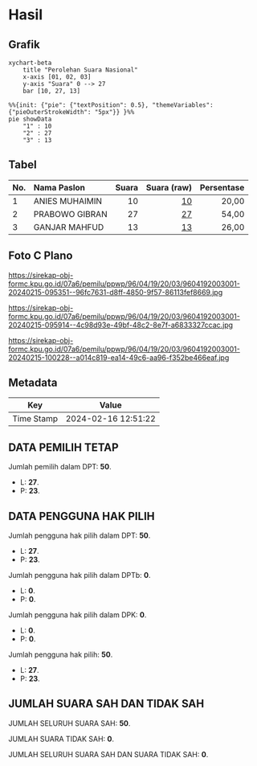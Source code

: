 # Hasil

## Grafik

```mermaid
xychart-beta
    title "Perolehan Suara Nasional"
    x-axis [01, 02, 03]
    y-axis "Suara" 0 --> 27
    bar [10, 27, 13]
```

```mermaid
%%{init: {"pie": {"textPosition": 0.5}, "themeVariables": {"pieOuterStrokeWidth": "5px"}} }%%
pie showData
    "1" : 10
    "2" : 27
    "3" : 13
```

## Tabel

| No. | Nama Paslon    | Suara | Suara (raw) | Persentase |
|:--- |:-------------- | -----:| -----------:| ----------:|
| 1   | ANIES MUHAIMIN | 10    | [10][p-1]   | 20,00      |
| 2   | PRABOWO GIBRAN | 27    | [27][p-2]   | 54,00      |
| 3   | GANJAR MAHFUD  | 13    | [13][p-3]   | 26,00      |


[p-1]: https://github.com/gigit-pemilu/pemilu-2024/blob/main/pilpres/hitung-suara/sub/96-papua-barat-daya/sub/04-tambrauw/sub/19-wilhem-roumbouts/sub/2003-araf-mafat/sub/001-tps/sub/paslon-1.txt
[p-2]: https://github.com/gigit-pemilu/pemilu-2024/blob/main/pilpres/hitung-suara/sub/96-papua-barat-daya/sub/04-tambrauw/sub/19-wilhem-roumbouts/sub/2003-araf-mafat/sub/001-tps/sub/paslon-2.txt
[p-3]: https://github.com/gigit-pemilu/pemilu-2024/blob/main/pilpres/hitung-suara/sub/96-papua-barat-daya/sub/04-tambrauw/sub/19-wilhem-roumbouts/sub/2003-araf-mafat/sub/001-tps/sub/paslon-3.txt

## Foto C Plano

https://sirekap-obj-formc.kpu.go.id/07a6/pemilu/ppwp/96/04/19/20/03/9604192003001-20240215-095351--96fc7631-d8ff-4850-9f57-86113fef8669.jpg

https://sirekap-obj-formc.kpu.go.id/07a6/pemilu/ppwp/96/04/19/20/03/9604192003001-20240215-095914--4c98d93e-49bf-48c2-8e7f-a6833327ccac.jpg

https://sirekap-obj-formc.kpu.go.id/07a6/pemilu/ppwp/96/04/19/20/03/9604192003001-20240215-100228--a014c819-ea14-49c6-aa96-f352be466eaf.jpg


## Metadata

| Key        | Value               |
| ---------- | ------------------- |
| Time Stamp | 2024-02-16 12:51:22 |


## DATA PEMILIH TETAP

Jumlah pemilih dalam DPT: **50**.
 * L: **27**.
 * P: **23**.

## DATA PENGGUNA HAK PILIH

Jumlah pengguna hak pilih dalam DPT: **50**.
 * L: **27**.
 * P: **23**.

Jumlah pengguna hak pilih dalam DPTb: **0**.
 * L: **0**.
 * P: **0**.

Jumlah pengguna hak pilih dalam DPK: **0**.
 * L: **0**.
 * P: **0**.

Jumlah pengguna hak pilih: **50**.
 * L: **27**.
 * P: **23**.

## JUMLAH SUARA SAH DAN TIDAK SAH

JUMLAH SELURUH SUARA SAH: **50**.

JUMLAH SUARA TIDAK SAH: **0**.

JUMLAH SELURUH SUARA SAH DAN SUARA TIDAK SAH: **0**.


